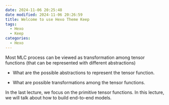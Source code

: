 ```yaml
---
date: 2024-11-06 20:25:48
date modified: 2024-11-06 20:26:59
title: Welcome to use Hexo Theme Keep
tags:
  - Hexo
  - Keep
categories:
  - Hexo
---
```

Most MLC process can be viewed as transformation among tensor functions (that can be represented with different abstractions)

- What are the possible abstractions to represent the tensor function.

- What are possible transformations among the tensor functions.

In the last lecture, we focus on the primitive tensor functions. In this lecture, we will talk about how to build end-to-end models.

